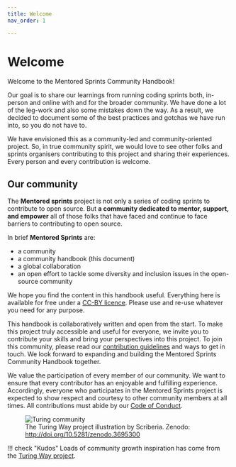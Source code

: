 ```yaml
---
title: Welcome
nav_order: 1

---
```


# Welcome

Welcome to the Mentored Sprints Community Handbook!

Our goal is to share our learnings from running coding sprints both, in-person and online with and for the broader community.
We have done a lot of the leg-work and also some mistakes down the way. As a result, we decided to document some of the best practices and gotchas we have run into, so you do not have to.

We have envisioned this as a community-led and community-oriented project. So, in true community spirit, we would love to see other folks and sprints organisers contributing to this project and sharing their experiences. Every person and every contribution is welcome.

## Our community

The **Mentored sprints** project is not only a series of coding sprints to contribute to open source. But **a community dedicated to mentor, support, and empower** all of those folks that have faced and continue to face barriers to contributing to open source.

In brief **Mentored Sprints** are:

- a community
- a community handbook (this document)
- a global collaboration
- an open effort to tackle some diversity and inclusion issues in the open-source community

We hope you find the content in this handbook useful. Everything here is available for free under a [CC-BY licence](https://github.com/alan-turing-institute/the-turing-way/blob/master/LICENSE.md). Please use and re-use whatever you need for any purpose.

This handbook is collaboratively written and open from the start. To make this project truly accessible and useful for everyone, we invite you to contribute your skills and bring your perspectives into this project. To join this community, please read our [contribution guidelines](https://github.com/pycon-mentored-sprints/mentored-sprints.dev/blob/master/CONTRIBUTING.md) and ways to get in touch.
We look forward to expanding and building the Mentored Sprints Community Handbook together.

We value the participation of every member of our community. We want to ensure that every contributor has an enjoyable and fulfilling experience. Accordingly, everyone who participates in the Mentored Sprints project is expected to show respect and courtesy to other community members at all times. All contributions must abide by our [Code of Conduct](code-conduct/).

<figure>
  <img src="https://the-turing-way.netlify.app/_images/community.jpg" alt="Turing community"/>
  <figcaption>The Turing Way project illustration by Scriberia. Zenodo:  
  <a href="http://doi.org/10.5281/zenodo.3695300">http://doi.org/10.5281/zenodo.3695300
  </a>
  </figcaption>
</figure> 

!!! check "Kudos"
    Loads of community growth inspiration has come from the [Turing Way project](https://the-turing-way.netlify.app/).
